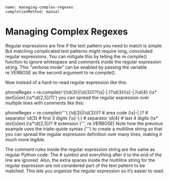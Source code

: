 ```ngMeta
name: managing-complex-regexes
completionMethod: manual
```
# Managing Complex Regexes
Regular expressions are fine if the text pattern you need to match is simple. But matching complicated text patterns might require long, convoluted regular expressions. You can mitigate this by telling the re.compile() function to ignore whitespace and comments inside the regular expression string. This “verbose mode” can be enabled by passing the variable re.VERBOSE as the second argument to re.compile().

Now instead of a hard-to-read regular expression like this:


phoneRegex = re.compile(r'((\d{3}|\(\d{3}\))?(\s|-|\.)?\d{3}(\s|-|\.)\d{4}
(\s*(ext|x|ext.)\s*\d{2,5})?)')
you can spread the regular expression over multiple lines with comments like this:


phoneRegex = re.compile(r'''(
    (\d{3}|\(\d{3}\))?            # area code
    (\s|-|\.)?                    # separator
    \d{3}                         # first 3 digits
    (\s|-|\.)                     # separator
    \d{4}                         # last 4 digits
    (\s*(ext|x|ext.)\s*\d{2,5})?  # extension
    )''', re.VERBOSE)
Note how the previous example uses the triple-quote syntax (''') to create a multiline string so that you can spread the regular expression definition over many lines, making it much more legible.

The comment rules inside the regular expression string are the same as regular Python code: The # symbol and everything after it to the end of the line are ignored. Also, the extra spaces inside the multiline string for the regular expression are not considered part of the text pattern to be matched. This lets you organize the regular expression so it’s easier to read.